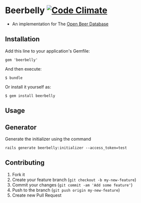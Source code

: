 # Beerbelly [![Code Climate](https://codeclimate.com/github/dinks/beerbelly.png)](https://codeclimate.com/github/dinks/beerbelly)

- An implementation for The [Open Beer Database](http://openbeerdatabase.com)

## Installation

Add this line to your application's Gemfile:

    gem 'beerbelly'

And then execute:

    $ bundle

Or install it yourself as:

    $ gem install beerbelly

## Usage


## Generator

Generate the initializer using the command

`rails generate beerbelly:initializer --access_token=test`

## Contributing

1. Fork it
2. Create your feature branch (`git checkout -b my-new-feature`)
3. Commit your changes (`git commit -am 'Add some feature'`)
4. Push to the branch (`git push origin my-new-feature`)
5. Create new Pull Request

